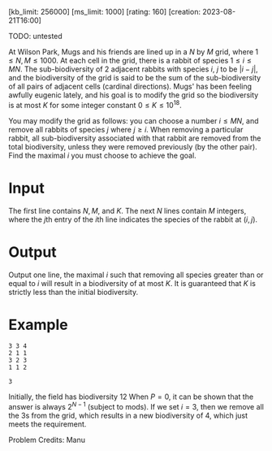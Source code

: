 [kb_limit: 256000]
[ms_limit: 1000]
[rating: 160]
[creation: 2023-08-21T16:00]

TODO: untested

At Wilson Park, Mugs and his friends are lined up in a $N$ by $M$ grid, where $1 \le N, M \le 1000$. At each cell in the grid, there is a rabbit of species $1 \le i \le MN$. The sub-biodiversity of 2 adjacent rabbits with species $i$, $j$ to be $|i-j|$, and the biodiversity of the grid is said to be the sum of the sub-biodiversity of all pairs of adjacent cells (cardinal directions). Mugs' has been feeling awfully eugenic lately, and his goal is to modify the grid so the biodiversity is at most $K$ for some integer constant $0 \le K \le 10^{18}$.

You may modify the grid as follows: you can choose a number $i \le MN$, and remove all rabbits of species $j$ where $j \ge i$. When removing a particular rabbit, all sub-biodiversity associated with that rabbit are removed from the total biodiversity, unless they were removed previously (by the other pair). Find the maximal $i$ you must choose to achieve the goal.

# Input

The first line contains $N, M,$ and $K$. 
The next $N$ lines contain $M$ integers, where the $j$th entry of the $i$th line indicates the species of the rabbit at $(i, j)$.

# Output

Output one line, the maximal $i$ such that removing all species greater than or equal to $i$ will result in a biodiversity of at most $K$. It is guaranteed that $K$ is strictly less than the initial biodiversity.

# Example

```in
3 3 4
2 1 1
3 2 3
1 1 2
```
```out
3
```

Initially, the field has biodiversity $12$
When $P = 0$, it can be shown that the answer is always $2^{N-1}$ (subject to mods). If we set $i = 3$, then we remove all the $3$s from the grid, which results in a new biodiversity of $4$, which just meets the requirement.

Problem Credits: Manu